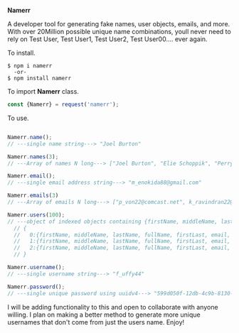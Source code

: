 **Namerr**

A developer tool for generating fake names, user objects, emails, and more. With over 20Million possible unique name combinations, youll never need
to rely on Test User, Test User1, Test User2, Test User00.... ever again. 


To install.
```shell
$ npm i namerr 
  -or-
$ npm install namerr
```

To import **Namerr** class.
```javascript
const {Namerr} = request('namerr');
```

To use.
```javascript

Namerr.name();
// ---single name string---> "Joel Burton"

Namerr.names(3);
// ---Array of names N long---> ["Joel Burton", "Elie Schoppik", "Perry Von"]

Namerr.email();
// ---single email address string---> "m_enokida88@gmail.com"

Namerr.emails(3)
// ---Array of emails N long---> ["p_von22@comcast.net", k_ravindran22@gmail.com", "s_tran00@yahoo.com"]

Namerr.users(100);
// ---object of indexed objects containing {firstName, middleName, lastName, fullName, firstLast, email, username, password}-->
  // {
  //   0:{firstName, middleName, lastName, fullName, firstLast, email, username, password}, 
  //   1:{firstName, middleName, lastName, fullName, firstLast, email, username, password}
  //   2:{firstName, middleName, lastName, fullName, firstLast, email, username, password}
  // }

Namerr.username();
// ---single username string---> "f_uffy44"

Namerr.password();
// ---single unique password using uuidv4---> "599d050f-12db-4c9b-8130-700f1daca8f8"
```

I will be adding functionality to this and open to collaborate with anyone willing. I plan on making a better method to generate more unique usernames that don't come from just the users name. Enjoy!